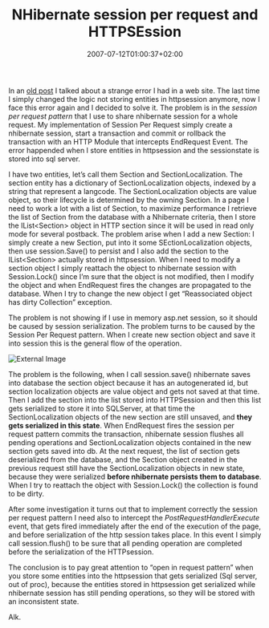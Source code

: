 ﻿---
title: "NHibernate session per request and HTTPSEssion"
description: ""
date: 2007-07-12T01:00:37+02:00
draft: false
tags: [Nhibernate]
categories: [Nhibernate]
---
In an [old post](http://www.nablasoft.com/Alkampfer/?p=13) I talked about a strange error I had in a web  site. The last time I simply changed the logic not storing entities in httpsession anymore, now I face this error again and I decided to solve it. The problem is in the *session per request pattern* that I use to share nhibernate session for a whole request. My implementation of Session Per Request simply create a nhibernate session, start a transaction and commit or rollback the transaction with an HTTP Module that intercepts EndRequest Event. The error happended when I store entities in httpsession and the sessionstate is stored into sql server.

I have two entities, let’s call them Section and SectionLocalization. The section entity has a dictionary of SectionLocalization objects, indexed by a string that represent a langcode. The SectionLocalization objects are value object, so their lifecycle is determined by the owning Section. In a page I need to work a lot with a list of Section, to maximize performance I retrieve the list of Section from the database with a Nhibernate criteria, then I store the IList&lt;Section&gt; object in HTTP section since it will be used in read only mode for several postback. The problem arise when I add a new Section: I simply create a new Section, put into it some SEctionLocalization objects, then use session.Save() to persist and I also add the section to the IList&lt;Section&gt; actually stored in httpsession. When I need to modify a section object I simply reattach the object to nhibernate session with Session.Lock() since I’m sure that the object is not modified, then I modify the object and when EndRequest fires the changes are propagated to the database. When I try to change the new object I get “Reassociated object has dirty Collection” exception.

The problem is not showing if I use in memory asp.net session, so it should be caused by session serialization. The problem turns to be caused by the Session Per Request pattern. When I create new section object and save it into session this is the general flow of the operation.

![External Image](https://www.codewrecks.com/blog/wp-content/uploads/2007/07/071207-0853-nhibernates12.png)

The problem is the following, when I call session.save() nhibernate saves into database the section object because it has an autogenerated id, but section localization objects are value object and gets not saved at that time. Then I add the section into the list stored into HTTPSession and then this list gets serialized to store it into SQLServer, at that time the SectionLocalization objects of the new section are still unsaved, and  **they gets serialized in this state**. When EndRequest fires the session per request pattern commits the transaction, nhibernate session flushes all pending operations and SectionLocalization objects contained in the new section gets saved into db. At the next request, the list of section gets deserialized from the database, and the Section object created in the previous request still have the SectionLocalization objects in new state, because they were serialized  **before nhibernate persists them to database**. When I try to reattach the object with Session.Lock() the collection is found to be dirty.

After some investigation it turns out that to implement correctly the session per request pattern I need also to intercept the *PostRequestHandlerExecute* event, that gets fired immediately after the end of the execution of the page, and before serialization of the http session takes place. In this event I simply call session.flush() to be sure that all pending operation are completed before the serialization of the HTTPsession.

The conclusion is to pay great attention to “open in request pattern” when you store some entities into the httpsession that gets serialized (Sql server, out of proc), because the entities stored in httpsession get serialized while nhibernate session has still pending operations, so they will be stored with an inconsistent state.

Alk.
